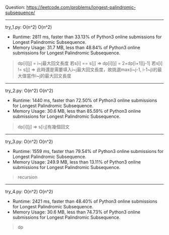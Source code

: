 Question: https://leetcode.com/problems/longest-palindromic-subsequence/

---

try_1.py: O(n^2) O(n^2)

* Runtime: 2811 ms, faster than 33.13% of Python3 online submissions for Longest Palindromic Subsequence.
* Memory Usage: 31.7 MB, less than 48.84% of Python3 online submissions for Longest Palindromic Subsequence.

> dp[i][j] = i~j最大回文長度
> 若s[i] == s[j] => dp[i][j] = 2+dp[i+1][j-1]
> 若s[i] != s[j] => 此時還是需要填入i~j最大回文長度，故挑選max(i~j-1, i-1~j)的最大值當作i~j的最大回文長度

---

try_2.py: O(n^2) O(n^2)

* Runtime: 1440 ms, faster than 72.50% of Python3 online submissions for Longest Palindromic Subsequence.
* Memory Usage: 30.6 MB, less than 85.59% of Python3 online submissions for Longest Palindromic Subsequence.

> dp[i][j] => s[i:j]有幾個回文

---

try_3.py: O(n^2) O(n^2)

* Runtime: 1559 ms, faster than 79.54% of Python3 online submissions for Longest Palindromic Subsequence.
* Memory Usage: 249.9 MB, less than 13.11% of Python3 online submissions for Longest Palindromic Subsequence.

> recursion

---

try_4.py: O(n^2) O(n^2)

* Runtime: 2421 ms, faster than 48.40% of Python3 online submissions for Longest Palindromic Subsequence.
* Memory Usage: 30.6 MB, less than 74.73% of Python3 online submissions for Longest Palindromic Subsequence.

> dp
